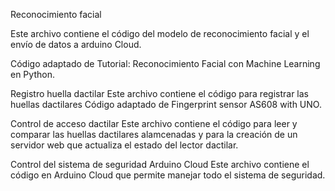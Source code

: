Reconocimiento facial

Este archivo contiene el código del modelo de reconocimiento facial y el envío de datos a arduino Cloud.

Código adaptado de Tutorial: Reconocimiento Facial con Machine Learning en Python.

Registro huella dactilar
Este archivo contiene el código para registrar las huellas dactilares
Código adaptado de Fingerprint sensor AS608 with UNO.

Control de acceso dactilar
Este archivo contiene el código para leer y comparar las huellas dactilares alamcenadas y para la creación de un servidor web que actualiza el estado del lector dactilar.

Control del sistema de seguridad Arduino Cloud
Este archivo contiene el código en Arduino Cloud que permite manejar todo el sistema de seguridad.
